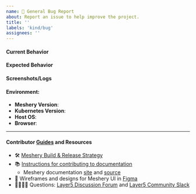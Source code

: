 ```yaml
---
name: 🐛 General Bug Report
about: Report an issue to help improve the project.
title: ''
labels: 'kind/bug'
assignees: ''
---
```

#### Current Behavior
<!-- A brief description of the issue. -->

#### Expected Behavior
<!-- A brief description of what you expected to happen. -->

#### Screenshots/Logs
<!-- Add screenshots, if applicable, to help explain your problem. -->


#### Environment:
- **Meshery Version**: 
- **Kubernetes Version**: 
- **Host OS**:
- **Browser**: 

<!-- Optional 
#### To Reproduce
1. Go to '...'
2. Click on '....'
3. Scroll down to '....'
4. See error
-->

---
#### Contributor [Guides](https://docs.meshery.io/project/contributing) and Resources
- 🛠 [Meshery Build & Release Strategy](https://docs.meshery.io/project/build-and-release)
- 📚 [Instructions for contributing to documentation](https://github.com/meshery/meshery/blob/master/CONTRIBUTING.md#documentation-contribution-flow)
   - Meshery documentation [site](https://docs.meshery.io/) and [source](https://github.com/meshery/meshery/tree/master/docs)
- 🎨 Wireframes and designs for Meshery UI in [Figma](https://www.figma.com/file/SMP3zxOjZztdOLtgN4dS2W/Meshery-UI)
- 🙋🏾🙋🏼 Questions: [Layer5 Discussion Forum](https://discuss.layer5.io) and [Layer5 Community Slack](http://slack.layer5.io)
